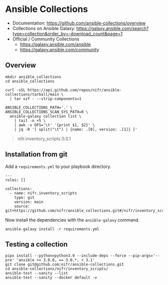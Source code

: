 # Ansible Collections

* Documentation: https://github.com/ansible-collections/overview
* Collections on Ansible Galaxy: https://galaxy.ansible.com/search?type=collection&order_by=-download_count&page=1
* Official / Community Collections
    * https://galaxy.ansible.com/ansible
    * https://galaxy.ansible.com/community

## Overview 

```
mkdir ansible_collections
cd ansible_collections

curl -sSL https://api.github.com/repos/nifr/ansible-collections/tarball/main \
  | tar xzf - --strip-components=1

ANSIBLE_COLLECTIONS_PATH='.' \
ANSIBLE_COLLECTIONS_SCAN_SYS_PATH=0 \
  ansible-galaxy collection list \
    | tail -n +5 \
    | awk -v OFS='\t' '{print $1, $2}' \
    | jq -R '[ split("\t") | {name: .[0], version: .[1]} ]'
```

> nifr.inventory_scripts 0.0.1

## Installation from git

Add a `requirements.yml` to your playbook directory.

```
---
roles: []

collections:
  - name: nifr.inventory_scripts
    type: git
    version: main
    source: git+https://github.com/nifr/ansible_collections.git#/nifr/inventory_scripts/
```

Now install the dependencies with the `ansible-galaxy` command.

```
ansible-galaxy install -r requirements.yml
```

## Testing a collection

```
pipx install --python=python3.9 --include-deps --force --pip-args='--pre' 'ansible >= 3.0.0, == 3.0.*, < 3.1'
git clone git@github.com:nifr/ansible-collections.git
cd ansible-collections/nifr/inventory_scripts/
ansible-test --sanity --list
ansible-test --sanity --docker default -v
```
